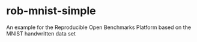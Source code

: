 # rob-mnist-simple
An example for the Reproducible Open Benchmarks Platform based on the MNIST handwritten data set
